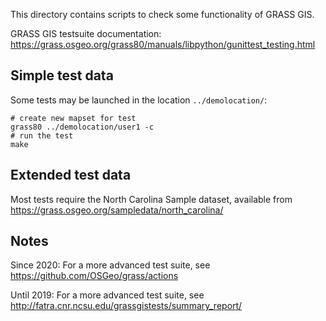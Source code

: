 This directory contains scripts to check some functionality of GRASS GIS.

GRASS GIS testsuite documentation: https://grass.osgeo.org/grass80/manuals/libpython/gunittest_testing.html

## Simple test data

Some tests may be launched in the location `../demolocation/`:

```
# create new mapset for test
grass80 ../demolocation/user1 -c
# run the test
make
```

## Extended test data

Most tests require the North Carolina Sample dataset, available from
https://grass.osgeo.org/sampledata/north_carolina/

## Notes

Since 2020: For a more advanced test suite, see
 https://github.com/OSGeo/grass/actions

Until 2019: For a more advanced test suite, see
 http://fatra.cnr.ncsu.edu/grassgistests/summary_report/

